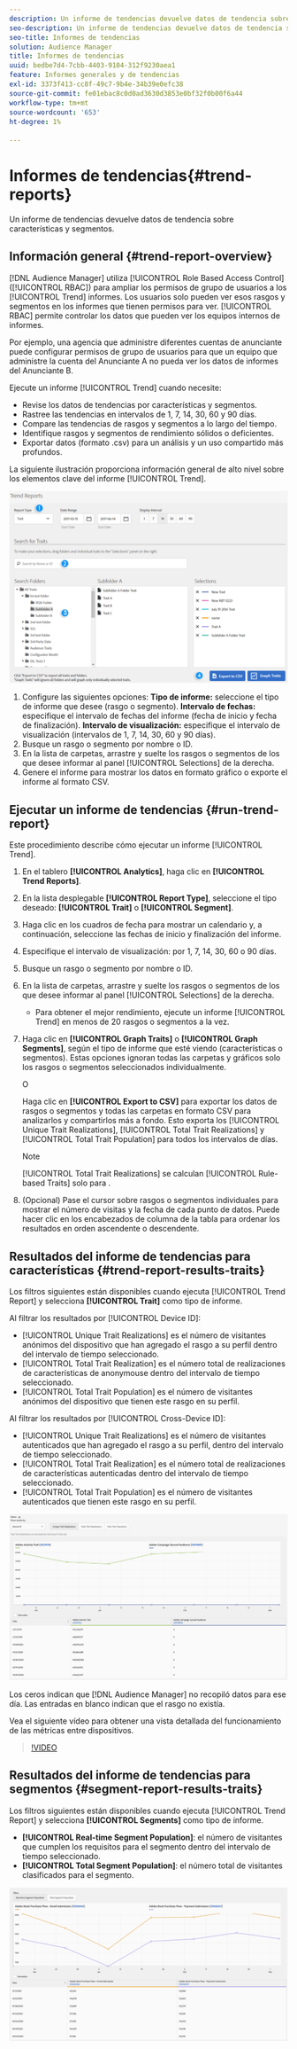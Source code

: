 ```yaml
---
description: Un informe de tendencias devuelve datos de tendencia sobre características y segmentos.
seo-description: Un informe de tendencias devuelve datos de tendencia sobre características y segmentos.
seo-title: Informes de tendencias
solution: Audience Manager
title: Informes de tendencias
uuid: bedbe7d4-7cbb-4403-9104-312f9230aea1
feature: Informes generales y de tendencias
exl-id: 3373f413-cc8f-49c7-9b4e-34b39e0efc38
source-git-commit: fe01ebac8c0d0ad3630d3853e0bf32f0b00f6a44
workflow-type: tm+mt
source-wordcount: '653'
ht-degree: 1%

---
```


# Informes de tendencias{#trend-reports}

Un informe de tendencias devuelve datos de tendencia sobre características y segmentos.

## Información general {#trend-report-overview}

<!-- 

c_trend_reports.xml

 -->

[!DNL Audience Manager] utiliza  [!UICONTROL Role Based Access Control] ([!UICONTROL RBAC]) para ampliar los permisos de grupo de usuarios a los  [!UICONTROL Trend] informes. Los usuarios solo pueden ver esos rasgos y segmentos en los informes que tienen permisos para ver. [!UICONTROL RBAC] permite controlar los datos que pueden ver los equipos internos de informes.

Por ejemplo, una agencia que administre diferentes cuentas de anunciante puede configurar permisos de grupo de usuarios para que un equipo que administre la cuenta del Anunciante A no pueda ver los datos de informes del Anunciante B.

Ejecute un informe [!UICONTROL Trend] cuando necesite:

* Revise los datos de tendencias por características y segmentos.
* Rastree las tendencias en intervalos de 1, 7, 14, 30, 60 y 90 días.
* Compare las tendencias de rasgos y segmentos a lo largo del tiempo.
* Identifique rasgos y segmentos de rendimiento sólidos o deficientes.
* Exportar datos (formato .csv) para un análisis y un uso compartido más profundos.

La siguiente ilustración proporciona información general de alto nivel sobre los elementos clave del informe [!UICONTROL Trend].

![](assets/trend_reports.png)

1. Configure las siguientes opciones:
   **Tipo de informe:** seleccione el tipo de informe que desee (rasgo o segmento).
   **Intervalo de fechas:** especifique el intervalo de fechas del informe (fecha de inicio y fecha de finalización).
   **Intervalo de visualización:** especifique el intervalo de visualización (intervalos de 1, 7, 14, 30, 60 y 90 días).
1. Busque un rasgo o segmento por nombre o ID.
1. En la lista de carpetas, arrastre y suelte los rasgos o segmentos de los que desee informar al panel [!UICONTROL Selections] de la derecha.
1. Genere el informe para mostrar los datos en formato gráfico o exporte el informe al formato CSV.

## Ejecutar un informe de tendencias {#run-trend-report}

Este procedimiento describe cómo ejecutar un informe [!UICONTROL Trend].

<!-- 

t_working_with_trend_reports.xml

 -->

1. En el tablero **[!UICONTROL Analytics]**, haga clic en **[!UICONTROL Trend Reports]**.
1. En la lista desplegable **[!UICONTROL Report Type]**, seleccione el tipo deseado: **[!UICONTROL Trait]** o **[!UICONTROL Segment]**.
1. Haga clic en los cuadros de fecha para mostrar un calendario y, a continuación, seleccione las fechas de inicio y finalización del informe.
1. Especifique el intervalo de visualización: por 1, 7, 14, 30, 60 o 90 días.
1. Busque un rasgo o segmento por nombre o ID.
1. En la lista de carpetas, arrastre y suelte los rasgos o segmentos de los que desee informar al panel [!UICONTROL Selections] de la derecha.
   * Para obtener el mejor rendimiento, ejecute un informe [!UICONTROL Trend] en menos de 20 rasgos o segmentos a la vez.
1. Haga clic en **[!UICONTROL Graph Traits]** o **[!UICONTROL Graph Segments]**, según el tipo de informe que esté viendo (características o segmentos). Estas opciones ignoran todas las carpetas y gráficos solo los rasgos o segmentos seleccionados individualmente.

   O

   Haga clic en **[!UICONTROL Export to CSV]** para exportar los datos de rasgos o segmentos y todas las carpetas en formato CSV para analizarlos y compartirlos más a fondo. Esto exporta los [!UICONTROL Unique Trait Realizations], [!UICONTROL Total Trait Realizations] y [!UICONTROL Total Trait Population] para todos los intervalos de días.

   >[!NOTE]
   >
   >[!UICONTROL Total Trait Realizations] se calculan  [!UICONTROL Rule-based Traits] solo para .

1. (Opcional) Pase el cursor sobre rasgos o segmentos individuales para mostrar el número de visitas y la fecha de cada punto de datos. Puede hacer clic en los encabezados de columna de la tabla para ordenar los resultados en orden ascendente o descendente.

## Resultados del informe de tendencias para características {#trend-report-results-traits}

Los filtros siguientes están disponibles cuando ejecuta [!UICONTROL Trend Report] y selecciona **[!UICONTROL Trait]** como tipo de informe.

Al filtrar los resultados por [!UICONTROL Device ID]:

* [!UICONTROL Unique Trait Realizations] es el número de visitantes anónimos del dispositivo que han agregado el rasgo a su perfil dentro del intervalo de tiempo seleccionado.
* [!UICONTROL Total Trait Realization] es el número total de realizaciones de características de anonymouse dentro del intervalo de tiempo seleccionado.
* [!UICONTROL Total Trait Population] es el número de visitantes anónimos del dispositivo que tienen este rasgo en su perfil.

Al filtrar los resultados por [!UICONTROL Cross-Device ID]:

* [!UICONTROL Unique Trait Realizations] es el número de visitantes autenticados que han agregado el rasgo a su perfil, dentro del intervalo de tiempo seleccionado.
* [!UICONTROL Total Trait Realization] es el número total de realizaciones de características autenticadas dentro del intervalo de tiempo seleccionado.
* [!UICONTROL Total Trait Population] es el número de visitantes autenticados que tienen este rasgo en su perfil.

![tendr-report-traits](assets/trend-report-traits.png)

Los ceros indican que [!DNL Audience Manager] no recopiló datos para ese día. Las entradas en blanco indican que el rasgo no existía.

Vea el siguiente vídeo para obtener una vista detallada del funcionamiento de las métricas entre dispositivos.

>[!VIDEO](https://docs.adobe.com/content/help/en/audience-manager-learn/tutorials/build-and-manage-audiences/profile-merge/understanding-cross-device-metrics-in-audience-manager.html)

## Resultados del informe de tendencias para segmentos {#segment-report-results-traits}

Los filtros siguientes están disponibles cuando ejecuta [!UICONTROL Trend Report] y selecciona **[!UICONTROL Segments]** como tipo de informe.

* **[!UICONTROL Real-time Segment Population]**: el número de visitantes que cumplen los requisitos para el segmento dentro del intervalo de tiempo seleccionado.
* **[!UICONTROL Total Segment Population]**: el número total de visitantes clasificados para el segmento.

![informes de tendencias-segmentos](assets/trend-report-segments.png)
